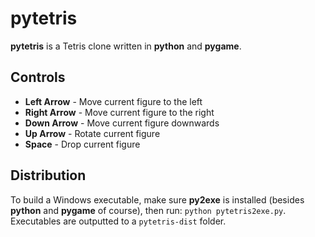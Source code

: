 pytetris
========
**pytetris** is a Tetris clone written in **python** and **pygame**.

Controls
--------
+ **Left Arrow** - Move current figure to the left
+ **Right Arrow** - Move current figure to the right
+ **Down Arrow** - Move current figure downwards
+ **Up Arrow** - Rotate current figure
+ **Space** - Drop current figure

Distribution
------------
To build a Windows executable, make sure **py2exe** is installed (besides **python** and **pygame** of course), then run: `python pytetris2exe.py`. Executables are outputted to a `pytetris-dist` folder.
